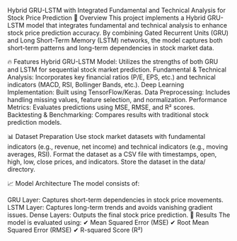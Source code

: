 Hybrid GRU-LSTM with Integrated Fundamental and Technical Analysis for Stock Price Prediction
📌 Overview
This project implements a Hybrid GRU-LSTM model that integrates fundamental and technical analysis to enhance stock price prediction accuracy. By combining Gated Recurrent Units (GRU) and Long Short-Term Memory (LSTM) networks, the model captures both short-term patterns and long-term dependencies in stock market data.

🔥 Features
Hybrid GRU-LSTM Model: Utilizes the strengths of both GRU and LSTM for sequential stock market prediction.
Fundamental & Technical Analysis: Incorporates key financial ratios (P/E, EPS, etc.) and technical indicators (MACD, RSI, Bollinger Bands, etc.).
Deep Learning Implementation: Built using TensorFlow/Keras.
Data Preprocessing: Includes handling missing values, feature selection, and normalization.
Performance Metrics: Evaluates predictions using MSE, RMSE, and R² scores.
Backtesting & Benchmarking: Compares results with traditional stock prediction models.

📊 Dataset Preparation
Use stock market datasets with fundamental indicators (e.g., revenue, net income) and technical indicators (e.g., moving averages, RSI).
Format the dataset as a CSV file with timestamps, open, high, low, close prices, and indicators.
Store the dataset in the data/ directory.

📈 Model Architecture
The model consists of:

GRU Layer: Captures short-term dependencies in stock price movements.
LSTM Layer: Captures long-term trends and avoids vanishing gradient issues.
Dense Layers: Outputs the final stock price prediction.
📑 Results
The model is evaluated using:
✔ Mean Squared Error (MSE)
✔ Root Mean Squared Error (RMSE)
✔ R-squared Score (R²)
